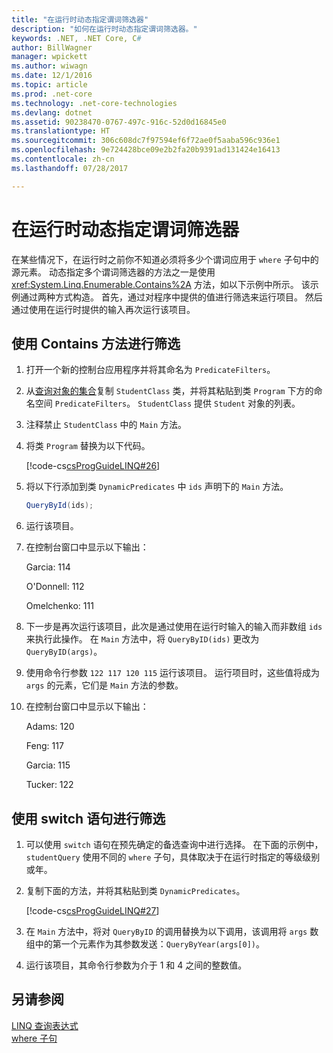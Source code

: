 ```yaml
---
title: "在运行时动态指定谓词筛选器"
description: "如何在运行时动态指定谓词筛选器。"
keywords: .NET, .NET Core, C#
author: BillWagner
manager: wpickett
ms.author: wiwagn
ms.date: 12/1/2016
ms.topic: article
ms.prod: .net-core
ms.technology: .net-core-technologies
ms.devlang: dotnet
ms.assetid: 90238470-0767-497c-916c-52d0d16845e0
ms.translationtype: HT
ms.sourcegitcommit: 306c608dc7f97594ef6f72ae0f5aaba596c936e1
ms.openlocfilehash: 9e724428bce09e2b2fa20b9391ad131424e16413
ms.contentlocale: zh-cn
ms.lasthandoff: 07/28/2017

---
```

# <a name="dynamically-specify-predicate-filters-at-runtime"></a>在运行时动态指定谓词筛选器

在某些情况下，在运行时之前你不知道必须将多少个谓词应用于 `where` 子句中的源元素。 动态指定多个谓词筛选器的方法之一是使用 <xref:System.Linq.Enumerable.Contains%2A> 方法，如以下示例中所示。 该示例通过两种方式构造。 首先，通过对程序中提供的值进行筛选来运行项目。 然后通过使用在运行时提供的输入再次运行该项目。  
  
## <a name="to-filter-by-using-the-contains-method"></a>使用 Contains 方法进行筛选  
  
1.  打开一个新的控制台应用程序并将其命名为 `PredicateFilters`。  
  
2.  从[查询对象的集合](query-a-collection-of-objects.md)复制 `StudentClass` 类，并将其粘贴到类 `Program` 下方的命名空间 `PredicateFilters`。 `StudentClass` 提供 `Student` 对象的列表。  
  
3.  注释禁止 `StudentClass` 中的 `Main` 方法。  
  
4.  将类 `Program` 替换为以下代码。  
  
     [!code-cs[csProgGuideLINQ#26](../../../samples/snippets/csharp/concepts/linq/how-to-dynamically-specify-predicate-filters-at-runtime_1.cs)]  
  
5.  将以下行添加到类 `DynamicPredicates` 中 `ids` 声明下的 `Main` 方法。  
  
     ```csharp
     QueryById(ids);
     ```

6.  运行该项目。  
  
7.  在控制台窗口中显示以下输出：  
  
     Garcia: 114  
  
     O'Donnell: 112  
  
     Omelchenko: 111  
  
8.  下一步是再次运行该项目，此次是通过使用在运行时输入的输入而非数组 `ids` 来执行此操作。 在 `Main` 方法中，将 `QueryByID(ids)` 更改为 `QueryByID(args)`。  
  
9. 使用命令行参数 `122 117 120 115` 运行该项目。 运行项目时，这些值将成为 `args` 的元素，它们是 `Main` 方法的参数。  
  
10. 在控制台窗口中显示以下输出：  
  
     Adams: 120  
  
     Feng: 117  
  
     Garcia: 115  
  
     Tucker: 122  
  
## <a name="to-filter-by-using-a-switch-statement"></a>使用 switch 语句进行筛选  
  
1.  可以使用 `switch` 语句在预先确定的备选查询中进行选择。 在下面的示例中，`studentQuery` 使用不同的 `where` 子句，具体取决于在运行时指定的等级级别或年。  
  
2.  复制下面的方法，并将其粘贴到类 `DynamicPredicates`。  
  
     [!code-cs[csProgGuideLINQ#27](../../../samples/snippets/csharp/concepts/linq//how-to-dynamically-specify-predicate-filters-at-runtime_2.cs)]  
  
3.  在 `Main` 方法中，将对 `QueryByID` 的调用替换为以下调用，该调用将 `args` 数组中的第一个元素作为其参数发送：`QueryByYear(args[0])`。  
  
4.  运行该项目，其命令行参数为介于 1 和 4 之间的整数值。  
  
 
## <a name="see-also"></a>另请参阅  
 [LINQ 查询表达式](index.md)   
 [where 子句](../language-reference/keywords/where-clause.md)

